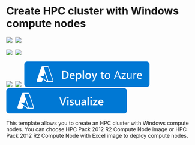 # Create HPC cluster with Windows compute nodes

<IMG SRC="https://azurequickstartsservice.blob.core.windows.net/badges/create-hpc-cluster/PublicLastTestDate.svg" />&nbsp;
<IMG SRC="https://azurequickstartsservice.blob.core.windows.net/badges/create-hpc-cluster/PublicDeployment.svg" />&nbsp;

<IMG SRC="https://azurequickstartsservice.blob.core.windows.net/badges/create-hpc-cluster/FairfaxLastTestDate.svg" />&nbsp;
<IMG SRC="https://azurequickstartsservice.blob.core.windows.net/badges/create-hpc-cluster/FairfaxDeployment.svg" />&nbsp;

<IMG SRC="https://azurequickstartsservice.blob.core.windows.net/badges/create-hpc-cluster/BestPracticeResult.svg" />&nbsp;
<IMG SRC="https://azurequickstartsservice.blob.core.windows.net/badges/create-hpc-cluster/CredScanResult.svg" />&nbsp;
<a href="https://portal.azure.com/#create/Microsoft.Template/uri/https%3A%2F%2Fraw.githubusercontent.com%2FAzure%2Fazure-quickstart-templates%2Fmaster%2Fcreate-hpc-cluster%2Fazuredeploy.json" target="_blank">
    <img src="https://raw.githubusercontent.com/Azure/azure-quickstart-templates/master/1-CONTRIBUTION-GUIDE/images/deploytoazure.svg"/>
</a>
<a href="http://armviz.io/#/?load=https%3A%2F%2Fraw.githubusercontent.com%2FAzure%2Fazure-quickstart-templates%2Fmaster%2Fcreate-hpc-cluster%2Fazuredeploy.json" target="_blank">
    <img src="https://raw.githubusercontent.com/Azure/azure-quickstart-templates/master/1-CONTRIBUTION-GUIDE/images/visualizebutton.svg"/>
</a>

This template allows you to create an HPC cluster with Windows compute nodes. You can choose HPC Pack 2012 R2 Compute Node image or HPC Pack 2012 R2 Compute Node with Excel image to deploy compute nodes.

